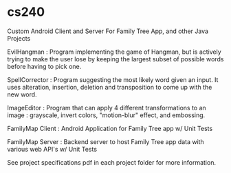# cs240
Custom Android Client and Server For Family Tree App, and other Java Projects

EvilHangman : Program implementing the game of Hangman, but is actively trying to make the user lose by keeping the largest subset of possible words before having to pick one.

SpellCorrector : Program suggesting the most likely word given an input. It uses alteration, insertion, deletion and transposition to come up with the new word.

ImageEditor : Program that can apply 4 different transformations to an image : grayscale, invert colors, "motion-blur" effect, and embossing.

FamilyMap Client : Android Application for Family Tree app w/ Unit Tests

FamilyMap Server : Backend server to host Family Tree app data with various web API's w/ Unit Tests

See project specifications pdf in each project folder for more information.
